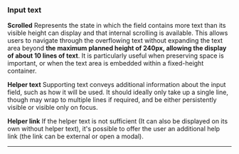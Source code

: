 ### Input text

**Scrolled** Represents the state in which the field contains more text than its visible height can display and that internal scrolling is available. This allows users to navigate through the overflowing text without expanding the text area beyond **the maximum planned height of 240px, allowing the display of about 10 lines of text**. It is particularly useful when preserving space is important, or when the text area is embedded within a fixed-height container.

**Helper text** Supporting text conveys additional information about the input field, such as how it will be used. It should ideally only take up a single line, though may wrap to multiple lines if required, and be either persistently visible or visible only on focus.

**Helper link** If the helper text is not sufficient (It can also be displayed on its own without helper text), it's possible to offer the user an additional help link (the link can be external or open a modal).

---